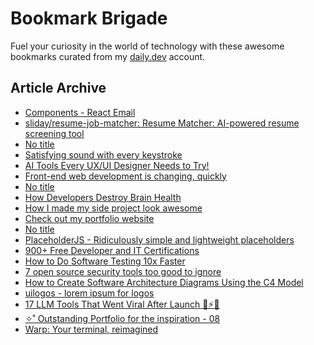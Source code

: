 # Bookmark Brigade
Fuel your curiosity in the world of technology with these awesome bookmarks curated from my [daily.dev](https://app.daily.dev/Anmol-Baranwal) account.

## Article Archive

<!-- DAILY-DEV-BOOKMARKS:START -->
- [Components - React Email](https://app.daily.dev/posts/rGsUYjCR9?utm_source=rss&utm_medium=bookmarks&utm_campaign=iWZFqWGzJuZ3TMf4ZW9aZ)
- [sliday/resume-job-matcher: Resume Matcher: AI-powered resume screening tool](https://app.daily.dev/posts/gwMXVvwSq?utm_source=rss&utm_medium=bookmarks&utm_campaign=iWZFqWGzJuZ3TMf4ZW9aZ)
- [No title](https://app.daily.dev/posts/gSThzyEZK?utm_source=rss&utm_medium=bookmarks&utm_campaign=iWZFqWGzJuZ3TMf4ZW9aZ)
- [Satisfying sound with every keystroke](https://app.daily.dev/posts/DDEmKdL5Y?utm_source=rss&utm_medium=bookmarks&utm_campaign=iWZFqWGzJuZ3TMf4ZW9aZ)
- [AI Tools Every UX/UI Designer Needs to Try!](https://app.daily.dev/posts/wVd6lCHGJ?utm_source=rss&utm_medium=bookmarks&utm_campaign=iWZFqWGzJuZ3TMf4ZW9aZ)
- [Front-end web development is changing, quickly](https://app.daily.dev/posts/r25QHB8SI?utm_source=rss&utm_medium=bookmarks&utm_campaign=iWZFqWGzJuZ3TMf4ZW9aZ)
- [No title](https://app.daily.dev/posts/eR2L5Fk5d?utm_source=rss&utm_medium=bookmarks&utm_campaign=iWZFqWGzJuZ3TMf4ZW9aZ)
- [How Developers Destroy Brain Health](https://app.daily.dev/posts/OHpov2AI7?utm_source=rss&utm_medium=bookmarks&utm_campaign=iWZFqWGzJuZ3TMf4ZW9aZ)
- [How I made my side project look awesome](https://app.daily.dev/posts/z52diwQq2?utm_source=rss&utm_medium=bookmarks&utm_campaign=iWZFqWGzJuZ3TMf4ZW9aZ)
- [Check out my portfolio website](https://app.daily.dev/posts/OO6nrJitR?utm_source=rss&utm_medium=bookmarks&utm_campaign=iWZFqWGzJuZ3TMf4ZW9aZ)
- [No title](https://app.daily.dev/posts/RPBjjBIWN?utm_source=rss&utm_medium=bookmarks&utm_campaign=iWZFqWGzJuZ3TMf4ZW9aZ)
- [PlaceholderJS - Ridiculously simple and lightweight placeholders](https://app.daily.dev/posts/x2BOAyQsv?utm_source=rss&utm_medium=bookmarks&utm_campaign=iWZFqWGzJuZ3TMf4ZW9aZ)
- [900+ Free Developer and IT Certifications](https://app.daily.dev/posts/JUhD9L3M9?utm_source=rss&utm_medium=bookmarks&utm_campaign=iWZFqWGzJuZ3TMf4ZW9aZ)
- [How to Do Software Testing 10x Faster](https://app.daily.dev/posts/zj0pCV4mU?utm_source=rss&utm_medium=bookmarks&utm_campaign=iWZFqWGzJuZ3TMf4ZW9aZ)
- [7 open source security tools too good to ignore](https://app.daily.dev/posts/qQYa7QOUG?utm_source=rss&utm_medium=bookmarks&utm_campaign=iWZFqWGzJuZ3TMf4ZW9aZ)
- [How to Create Software Architecture Diagrams Using the C4 Model](https://app.daily.dev/posts/bgypRAZxw?utm_source=rss&utm_medium=bookmarks&utm_campaign=iWZFqWGzJuZ3TMf4ZW9aZ)
- [uilogos - lorem ipsum for logos](https://app.daily.dev/posts/adaLudign?utm_source=rss&utm_medium=bookmarks&utm_campaign=iWZFqWGzJuZ3TMf4ZW9aZ)
- [17 LLM Tools That Went Viral After Launch 🎯⚡🎁](https://app.daily.dev/posts/aBBTNRac7?utm_source=rss&utm_medium=bookmarks&utm_campaign=iWZFqWGzJuZ3TMf4ZW9aZ)
- [✧˚ Outstanding Portfolio for the inspiration - 08](https://app.daily.dev/posts/saVz88mdR?utm_source=rss&utm_medium=bookmarks&utm_campaign=iWZFqWGzJuZ3TMf4ZW9aZ)
- [Warp: Your terminal, reimagined](https://app.daily.dev/posts/1FqHSTRUY?utm_source=rss&utm_medium=bookmarks&utm_campaign=iWZFqWGzJuZ3TMf4ZW9aZ)
<!-- DAILY-DEV-BOOKMARKS:END -->
